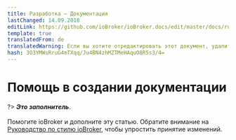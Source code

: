 ```yaml
---
title: Разработка — Документация
lastChanged: 14.09.2018
editLink: https://github.com/ioBroker/ioBroker.docs/edit/master/docs/ru/community/doc.md
template: true
translatedFrom: de
translatedWarning: Если вы хотите отредактировать этот документ, удалите поле «translationFrom», в противном случае этот документ будет снова автоматически переведен
hash: 3O3YMWsRruG4mTXqq/Ju4BN4zhMZTMeHAquO8R5s3/4=
---
```

# Помощь в создании документации
?> ***Это заполнитель***.<br><br> Помогите ioBroker и дополните эту статью. Обратите внимание на [Руководство по стилю ioBroker](community/styleguidedoc), чтобы упростить принятие изменений.